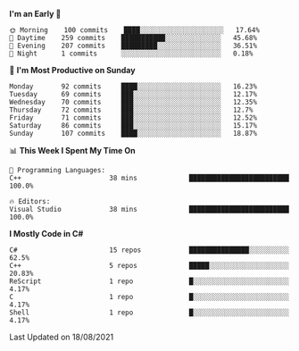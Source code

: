 <!--START_SECTION:waka-->
**I'm an Early 🐤** 

```text
🌞 Morning    100 commits    ████░░░░░░░░░░░░░░░░░░░░░   17.64% 
🌆 Daytime    259 commits    ███████████░░░░░░░░░░░░░░   45.68% 
🌃 Evening    207 commits    █████████░░░░░░░░░░░░░░░░   36.51% 
🌙 Night      1 commits      ░░░░░░░░░░░░░░░░░░░░░░░░░   0.18%

```
📅 **I'm Most Productive on Sunday** 

```text
Monday       92 commits     ████░░░░░░░░░░░░░░░░░░░░░   16.23% 
Tuesday      69 commits     ███░░░░░░░░░░░░░░░░░░░░░░   12.17% 
Wednesday    70 commits     ███░░░░░░░░░░░░░░░░░░░░░░   12.35% 
Thursday     72 commits     ███░░░░░░░░░░░░░░░░░░░░░░   12.7% 
Friday       71 commits     ███░░░░░░░░░░░░░░░░░░░░░░   12.52% 
Saturday     86 commits     ███░░░░░░░░░░░░░░░░░░░░░░   15.17% 
Sunday       107 commits    ████░░░░░░░░░░░░░░░░░░░░░   18.87%

```


📊 **This Week I Spent My Time On** 

```text
💬 Programming Languages: 
C++                      38 mins             █████████████████████████   100.0%

🔥 Editors: 
Visual Studio            38 mins             █████████████████████████   100.0%

```

**I Mostly Code in C#** 

```text
C#                       15 repos            ███████████████░░░░░░░░░░   62.5% 
C++                      5 repos             █████░░░░░░░░░░░░░░░░░░░░   20.83% 
ReScript                 1 repo              █░░░░░░░░░░░░░░░░░░░░░░░░   4.17% 
C                        1 repo              █░░░░░░░░░░░░░░░░░░░░░░░░   4.17% 
Shell                    1 repo              █░░░░░░░░░░░░░░░░░░░░░░░░   4.17%

```



 Last Updated on 18/08/2021
<!--END_SECTION:waka-->
